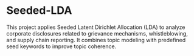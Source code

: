 # Seeded-LDA
This project applies Seeded Latent Dirichlet Allocation (LDA) to analyze corporate disclosures related to grievance mechanisms, whistleblowing, and supply chain reporting. It combines topic modeling with predefined seed keywords to improve topic coherence. 
